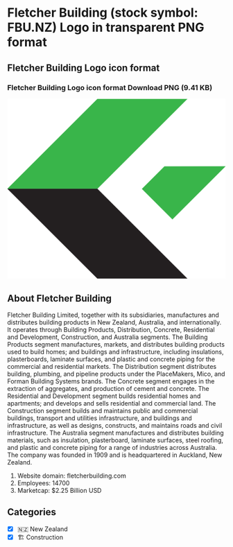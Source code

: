# Fletcher Building (stock symbol: FBU.NZ) Logo in transparent PNG format

## Fletcher Building Logo icon format

### Fletcher Building Logo icon format Download PNG (9.41 KB)

![Fletcher Building Logo icon format Download PNG (9.41 KB)](/img/orig/FBU.NZ-2db3de3e.png)

## About Fletcher Building

Fletcher Building Limited, together with its subsidiaries, manufactures and distributes building products in New Zealand, Australia, and internationally. It operates through Building Products, Distribution, Concrete, Residential and Development, Construction, and Australia segments. The Building Products segment manufactures, markets, and distributes building products used to build homes; and buildings and infrastructure, including insulations, plasterboards, laminate surfaces, and plastic and concrete piping for the commercial and residential markets. The Distribution segment distributes building, plumbing, and pipeline products under the PlaceMakers, Mico, and Forman Building Systems brands. The Concrete segment engages in the extraction of aggregates, and production of cement and concrete. The Residential and Development segment builds residential homes and apartments; and develops and sells residential and commercial land. The Construction segment builds and maintains public and commercial buildings, transport and utilities infrastructure, and buildings and infrastructure, as well as designs, constructs, and maintains roads and civil infrastructure. The Australia segment manufactures and distributes building materials, such as insulation, plasterboard, laminate surfaces, steel roofing, and plastic and concrete piping for a range of industries across Australia. The company was founded in 1909 and is headquartered in Auckland, New Zealand.

1. Website domain: fletcherbuilding.com
2. Employees: 14700
3. Marketcap: $2.25 Billion USD


## Categories
- [x] 🇳🇿 New Zealand
- [x] 🏗 Construction
